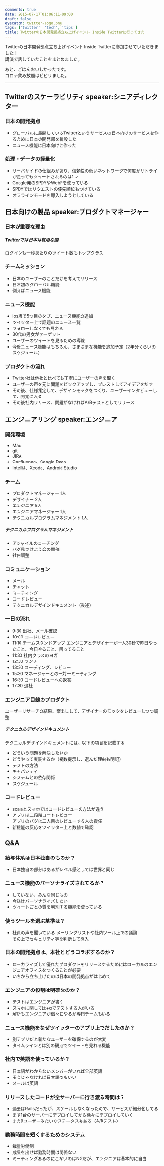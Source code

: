 ```yaml
---
comments: true
date: 2015-07-17T01:06:11+09:00
draft: false
eyecatch: twitter-logo.png
tags: ['twitter', 'tech', 'tips']
title: Twitterの日本開発拠点立ち上げイベント Inside Twitterに行ってきた
---
```


Twitterの日本開発拠点立ち上げイベント Inside Twitterに参加させていただきました！  
講演で話していたことをまとめました。

あと、ごはんおいしかったです。  
コロナ飲み放題はビビリました。

----------
## Twitterのスケーラビリティ speaker:シニアディレクター

### 日本の開発拠点
+ グローバルに展開しているTwitterというサービスの日本向けのサービスを作るために日本の開発部を新設した  
+ ニュース機能は日本向けに作った  

### 処理・データの軽量化
+ サーバサイドの仕組みがあり、信頼性の低いネットワークで何度かリトライが走ってもツイートされるのは1つ
+ Google発のSPDYやWebPを使っている
+ SPDYではリクエストの優先順位もつけている
+ オフラインモードを導入しようとしている

## 日本向けの製品 speaker:プロダクトマネージャー

### 日本が重要な理由

##### Twitterでは日本は有用な国
ログインも一秒あたりのツイート数もトップクラス

### チームミッション
  + 日本のユーザーのことだけを考えてリリース
  + 日本初のグローバル機能
  + 例えばニュース機能

### ニュース機能
  + ios版で5つ目のタブ、ニュース機能の追加
  + ツイッター上で話題のニュース一覧
  + フォローしなくても見れる
  + 30代の男女がターゲット
  + ユーザーのツイートを見るための導線
  + 今後ニュース機能はもちろん、さまざまな機能を追加予定（2年分くらいのスケジュール）

### プロダクトの流れ
+ Twitter社は他社と比べても丁寧にユーザーの声を聞く
+ ユーザーの声を元に問題をピックアップし、ブレストしてアイデアをだす
+ その後、仕様策定して、デザインモックをつくり、ユーザーインタビューして、開発に入る
+ その後社内リリース、問題がなければA/Bテストとしてリリース

## エンジニアリング speaker:エンジニア
###  開発環境
+ Mac
+ git
+ JIRA
+ Confluence、Google Docs
+ IntelliJ、Xcode、Android Studio

### チーム
+ プロダクトマネージャー 1人
+ デザイナー 2人
+ エンジニア 5人
+ エンジニアマネージャー 1人
+ テクニカルプログラムマネジメント 1人

##### テクニカルプログラムマネジメント
+ アジャイルのコーチング
+ バグ見つけよう会の開催
+ 社内調整 

### コミュニケーション
+ メール
+ チャット
+ ミーティング
+ コードレビュー
+ テクニカルデザインドキュメント（後述）

### 一日の流れ
+ 9:30 出社、メール確認
+ 10:00 コードレビュー
+ 11:10 チームスタンドアップ エンジニアとデザイナーが一人30秒で昨日やったこと、今日やること、困ってること
+ 11:30 社内クラスのヨガ
+ 12:30 ランチ
+ 13:30 コーディング、レビュー
+ 15:30 マネージャーとの一対一ミーティング
+ 16:30 コードレビューへの返答
+ 17:30 退社

### エンジニア目線のプロダクト
ユーザーリサーチの結果、案出しして、デザイナーのモックをレビューしつつ調整

##### テクニカルデザインドキュメント
テクニカルデザインドキュメントには、以下の項目を記載する

+ どういう問題を解決したいか
+ どうやって実装するか（複数提示し、選んだ理由も明記）
+ テストの方法
+ キャパシティ
+ システムとの依存関係
+ スケジュール

### コードレビュー
+ scalaとスマホではコードレビューの方法が違う  
+ アプリは二段階コードレビュー  
アプリのバグは二人目のレビューする人の責任  
+ 新機能の反応をツイッター上と数値で確認

## Q&A
### 給与体系は日本独自のものか？
+ 日本独自の部分はあるがレベル感としては世界と同じ

### ニュース機能のパーソナライズされてるか？
+ していない、みんな同じもの
+ 今後はパーソナライズしたい
+ ツイートごとの質を判別する機能を使っている

### 使うツールを選ぶ基準は？
+ 社員の声を聞いている メーリングリストや社内ツール上での議論  
   その上でセキュリティ等を判断して導入

### 日本の開発拠点は、本社とどうコラボするのか？
+ ローカライズして優れたプロダクトをリリースするためにはローカルのエンジニアオフィスをつくることが必要
+ いちから立ち上げたのは日本の開発拠点がはじめて

### エンジニアの役割は明確なのか？
+ テストはエンジニアが書く
+ スマホに関しては+αでテストする人がいる
+ 解析もエンジニアが個々にやるが専門チームもいる

### ニュース機能をなぜツイッターのアプリ上でだしたのか？
+ 別アプリだと新たなユーザーを確保するのが大変
+ タイムラインとは別の観点でツイートを見れる機能

###  社内で英語を使っているか？
+ 日本語がわからないメンバーがいれば全部英語
+ そうじゃなければ日本語でもいい
+ メールは英語

### リリースしたコードが全サーバーに行き渡る時間は？
+ 過去はRailsだったが、スケールしなくなったので、サービスが細分化してる
+ まず1台のサーバーにデプロイしてから徐々にデプロイしていく
+ またβユーザーみたいなステータスもある（A/Bテスト）

### 勤務時間を短くするためのシステム
+ 裁量労働制
+ 成果を出せば勤務時間は関係ない
+ ミーティングあるのにこないのはNGだが、エンジニアは基本的に自由
